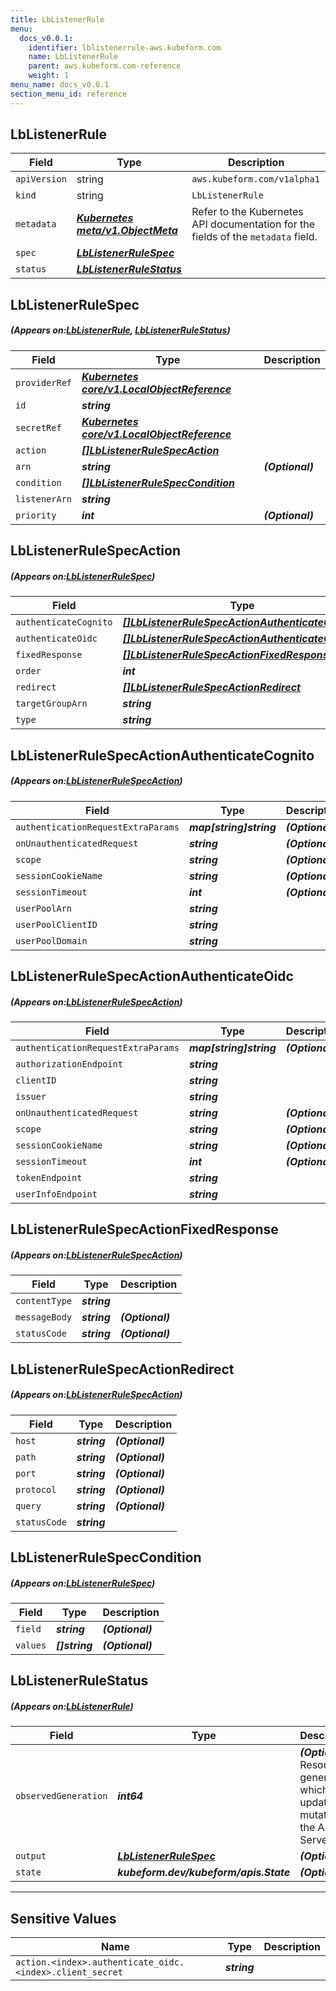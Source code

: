 ```yaml
---
title: LbListenerRule
menu:
  docs_v0.0.1:
    identifier: lblistenerrule-aws.kubeform.com
    name: LbListenerRule
    parent: aws.kubeform.com-reference
    weight: 1
menu_name: docs_v0.0.1
section_menu_id: reference
---
```


## LbListenerRule
| Field | Type | Description |
| ------ | ----- | ----------- |
| `apiVersion` | string | `aws.kubeform.com/v1alpha1` |
|    `kind` | string | `LbListenerRule` |
| `metadata` | ***[Kubernetes meta/v1.ObjectMeta](https://kubernetes.io/docs/reference/generated/kubernetes-api/v1.13/#objectmeta-v1-meta)***|Refer to the Kubernetes API documentation for the fields of the `metadata` field.|
| `spec` | ***[LbListenerRuleSpec](#LbListenerRuleSpec)***||
| `status` | ***[LbListenerRuleStatus](#LbListenerRuleStatus)***||
## LbListenerRuleSpec
##### (Appears on:[LbListenerRule](#LbListenerRule), [LbListenerRuleStatus](#LbListenerRuleStatus))
| Field | Type | Description |
| ------ | ----- | ----------- |
| `providerRef` | ***[Kubernetes core/v1.LocalObjectReference](https://kubernetes.io/docs/reference/generated/kubernetes-api/v1.13/#localobjectreference-v1-core)***||
| `id` | ***string***||
| `secretRef` | ***[Kubernetes core/v1.LocalObjectReference](https://kubernetes.io/docs/reference/generated/kubernetes-api/v1.13/#localobjectreference-v1-core)***||
| `action` | ***[[]LbListenerRuleSpecAction](#LbListenerRuleSpecAction)***||
| `arn` | ***string***| ***(Optional)*** |
| `condition` | ***[[]LbListenerRuleSpecCondition](#LbListenerRuleSpecCondition)***||
| `listenerArn` | ***string***||
| `priority` | ***int***| ***(Optional)*** |
## LbListenerRuleSpecAction
##### (Appears on:[LbListenerRuleSpec](#LbListenerRuleSpec))
| Field | Type | Description |
| ------ | ----- | ----------- |
| `authenticateCognito` | ***[[]LbListenerRuleSpecActionAuthenticateCognito](#LbListenerRuleSpecActionAuthenticateCognito)***| ***(Optional)*** |
| `authenticateOidc` | ***[[]LbListenerRuleSpecActionAuthenticateOidc](#LbListenerRuleSpecActionAuthenticateOidc)***| ***(Optional)*** |
| `fixedResponse` | ***[[]LbListenerRuleSpecActionFixedResponse](#LbListenerRuleSpecActionFixedResponse)***| ***(Optional)*** |
| `order` | ***int***| ***(Optional)*** |
| `redirect` | ***[[]LbListenerRuleSpecActionRedirect](#LbListenerRuleSpecActionRedirect)***| ***(Optional)*** |
| `targetGroupArn` | ***string***| ***(Optional)*** |
| `type` | ***string***||
## LbListenerRuleSpecActionAuthenticateCognito
##### (Appears on:[LbListenerRuleSpecAction](#LbListenerRuleSpecAction))
| Field | Type | Description |
| ------ | ----- | ----------- |
| `authenticationRequestExtraParams` | ***map[string]string***| ***(Optional)*** |
| `onUnauthenticatedRequest` | ***string***| ***(Optional)*** |
| `scope` | ***string***| ***(Optional)*** |
| `sessionCookieName` | ***string***| ***(Optional)*** |
| `sessionTimeout` | ***int***| ***(Optional)*** |
| `userPoolArn` | ***string***||
| `userPoolClientID` | ***string***||
| `userPoolDomain` | ***string***||
## LbListenerRuleSpecActionAuthenticateOidc
##### (Appears on:[LbListenerRuleSpecAction](#LbListenerRuleSpecAction))
| Field | Type | Description |
| ------ | ----- | ----------- |
| `authenticationRequestExtraParams` | ***map[string]string***| ***(Optional)*** |
| `authorizationEndpoint` | ***string***||
| `clientID` | ***string***||
| `issuer` | ***string***||
| `onUnauthenticatedRequest` | ***string***| ***(Optional)*** |
| `scope` | ***string***| ***(Optional)*** |
| `sessionCookieName` | ***string***| ***(Optional)*** |
| `sessionTimeout` | ***int***| ***(Optional)*** |
| `tokenEndpoint` | ***string***||
| `userInfoEndpoint` | ***string***||
## LbListenerRuleSpecActionFixedResponse
##### (Appears on:[LbListenerRuleSpecAction](#LbListenerRuleSpecAction))
| Field | Type | Description |
| ------ | ----- | ----------- |
| `contentType` | ***string***||
| `messageBody` | ***string***| ***(Optional)*** |
| `statusCode` | ***string***| ***(Optional)*** |
## LbListenerRuleSpecActionRedirect
##### (Appears on:[LbListenerRuleSpecAction](#LbListenerRuleSpecAction))
| Field | Type | Description |
| ------ | ----- | ----------- |
| `host` | ***string***| ***(Optional)*** |
| `path` | ***string***| ***(Optional)*** |
| `port` | ***string***| ***(Optional)*** |
| `protocol` | ***string***| ***(Optional)*** |
| `query` | ***string***| ***(Optional)*** |
| `statusCode` | ***string***||
## LbListenerRuleSpecCondition
##### (Appears on:[LbListenerRuleSpec](#LbListenerRuleSpec))
| Field | Type | Description |
| ------ | ----- | ----------- |
| `field` | ***string***| ***(Optional)*** |
| `values` | ***[]string***| ***(Optional)*** |
## LbListenerRuleStatus
##### (Appears on:[LbListenerRule](#LbListenerRule))
| Field | Type | Description |
| ------ | ----- | ----------- |
| `observedGeneration` | ***int64***| ***(Optional)*** Resource generation, which is updated on mutation by the API Server.|
| `output` | ***[LbListenerRuleSpec](#LbListenerRuleSpec)***| ***(Optional)*** |
| `state` | ***kubeform.dev/kubeform/apis.State***| ***(Optional)*** |
---
## Sensitive Values
| Name | Type | Description |
|------|------|-------------|
| `action.<index>.authenticate_oidc.<index>.client_secret` | ***string*** ||
